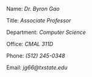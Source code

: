 Name: _Dr. Byron Gao_

Title: _Associate Professor_

Department: _Computer Science_

Office: _CMAL 311D_

Phone: _(512) 245-0348_

Email: _jg66@txstate.edu_

